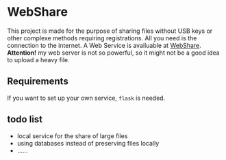 # WebShare
This project is made for the purpose of sharing files without USB keys or other complexe methods requiring registrations. All you need is the connection to the internet. A Web Service is availuable at <a href="http://39.101.205.118/">WebShare</a>. <strong>Attention!</strong> my web server is not so powerful, so it might not be a good idea to upload a heavy file. 

## Requirements
If you want to set up your own service, `flask` is needed. 

## todo list
* local service for the share of large files
* using databases instead of preserving files locally
* ......
